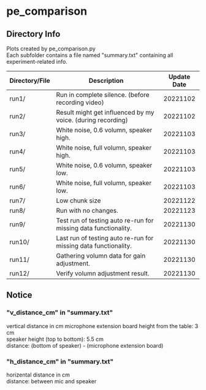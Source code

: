 # pe_comparison

## Directory Info

Plots created by pe_comparison.py<br>
Each subfolder contains a file named "summary.txt" containing all experiment-related info.<br>

| Directory/File | Description                                                     | Update Date |
| -------------- | --------------------------------------------------------------- | :---------: |
| run1/          | Run in complete silence. (before recording video)               |  20221102   |
| run2/          | Result might get influenced by my voice. (during recording)     |  20221102   |
| run3/          | White noise, 0.6 volumn, speaker high.                          |  20221103   |
| run4/          | White noise, full volumn, speaker high.                         |  20221103   |
| run5/          | White noise, 0.6 volumn, speaker low.                           |  20221103   |
| run6/          | White noise, full volumn, speaker low.                          |  20221103   |
| run7/          | Low chunk size                                                  |  20221122   |
| run8/          | Run with no changes.                                            |  20221123   |
| run9/          | Test run of testing auto re-run for missing data functionality. |  20221130   |
| run10/         | Last run of testing auto re-run for missing data functionality. |  20221130   |
| run11/         | Gathering volumn data for gain adjustment.                      |  20221130   |
| run12/         | Verify volumn adjustment result.                                |  20221130   |

## Notice

### "v_distance_cm" in "summary.txt"

vertical distance in cm
microphone extension board height from the table: 3 cm<br>
speaker height (top to bottom): 5.5 cm<br>
distance: (bottom of speaker) - (microphone extension board)<br>

### "h_distance_cm" in "summary.txt"

horizental distance in cm<br>
distance: between mic and speaker
